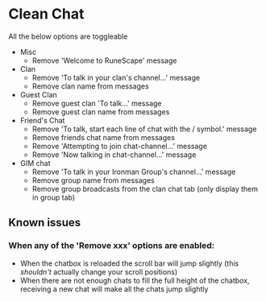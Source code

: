 # Clean Chat

All the below options are toggleable

- Misc
  - Remove 'Welcome to RuneScape' message
- Clan
  - Remove 'To talk in your clan's channel...' message
  - Remove clan name from messages
- Guest Clan
  - Remove guest clan 'To talk...' message
  - Remove guest clan name from messages
- Friend's Chat
  - Remove 'To talk, start each line of chat with the / symbol.' message
  - Remove friends chat name from messages
  - Remove 'Attempting to join chat-channel...' message
  - Remove 'Now talking in chat-channel...' message
- GIM chat
  - Remove 'To talk in your Ironman Group's channel...' message
  - Remove group name from messages
  - Remove group broadcasts from the clan chat tab (only display them in group tab)

## Known issues

### When any of the 'Remove xxx' options are enabled:
- When the chatbox is reloaded the scroll bar will jump slightly (this *shouldn't* actually change your scroll positions)
- When there are not enough chats to fill the full height of the chatbox, receiving a new chat will make all the chats jump slightly
